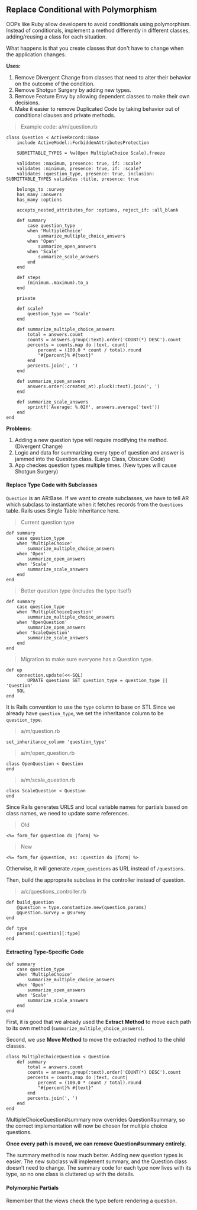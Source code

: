 ## Replace Conditional with Polymorphism

OOPs like Ruby allow developers to avoid conditionals using polymorphism. Instead of conditionals, implement a method differently in different classes, adding/reusing a class for each situation.

What happens is that you create classes that don't have to change when the application changes.

__Uses:__

1. Remove Divergent Change from classes that need to alter their behavior on the outcome of the condition.
2. Remove Shotgun Surgery by adding new types.
3. Remove Feature Envy by allowing dependent classes to make their own decisions.
4. Make it easier to remove Duplicated Code by taking behavior out of conditional clauses and private methods.

> Example code: a/m/question.rb

    class Question < ActiveRecord::Base
        include ActiveModel::ForbiddenAttributesProtection
    
        SUBMITTABLE_TYPES = %w(Open MultipleChoice Scale).freeze
        
        validates :maximum, presence: true, if: :scale?
        validates :minimum, presence: true, if: :scale?
        validates :question_type, presence: true, inclusion: SUBMITTABLE_TYPES validates :title, presence: true
    
        belongs_to :survey 
        has_many :answers 
        has_many :options
    
        accepts_nested_attributes_for :options, reject_if: :all_blank
    
        def summary
            case question_type 
            when 'MultipleChoice'
                summarize_multiple_choice_answers
            when 'Open' 
                summarize_open_answers
            when 'Scale' 
                summarize_scale_answers
            end 
        end

        def steps 
            (minimum..maximum).to_a
        end 

        private

        def scale?
            question_type == 'Scale'
        end
        
        def summarize_multiple_choice_answers
            total = answers.count
            counts = answers.group(:text).order('COUNT(*) DESC').count 
            percents = counts.map do |text, count|
                percent = (100.0 * count / total).round
                "#{percent}% #{text}" 
            end
            percents.join(', ') 
        end
        
        def summarize_open_answers 
            answers.order(:created_at).pluck(:text).join(', ')
        end

        def summarize_scale_answers
            sprintf('Average: %.02f', answers.average('text'))
        end 
    end

__Problems:__

1. Adding a new question type will require modifying the method. (Divergent Change)
2. Logic and data for summarizing every type of question and answer is jammed into the Question class. (Large Class, Obscure Code)
3. App checkes question types multiple times. (New types will cause Shotgun Surgery)

#### Replace Type Code with Subclasses

`Question` is an AR:Base. If we want to create subclasses, we have to tell AR which subclass to instantiate when it fetches records from the `Questions` table. Rails uses Single Table Inheritance here.

> Current question type

    def summary
        case question_type 
        when 'MultipleChoice'
            summarize_multiple_choice_answers
        when 'Open' 
            summarize_open_answers
        when 'Scale' 
            summarize_scale_answers
        end 
    end

> Better question type (includes the type itself)

    def summary
        case question_type 
        when 'MultipleChoiceQuestion'
            summarize_multiple_choice_answers
        when 'OpenQuestion' 
            summarize_open_answers
        when 'ScaleQuestion' 
            summarize_scale_answers
        end 
    end

> Migration to make sure everyone has a Question type.

    def up
        connection.update(<<-SQL)
            UPDATE questions SET question_type = question_type || 'Question'
        SQL 
    end

It is Rails convention to use the `type` column to base on STI. Since we already have `question_type`, we set the inheritance column to be `question_type`.

> a/m/question.rb

    set_inheritance_column 'question_type'

> a/m/open_question.rb
    
    class OpenQuestion < Question 
    end

> a/m/scale_question.rb
 
    class ScaleQuestion < Question 
    end

Since Rails generates URLS and local variable names for partials based on class names, we need to update some references.

> Old

    <%= form_for @question do |form| %>

> New

    <%= form_for @question, as: :question do |form| %>

Otherwise, it will generate `/open_questions` as URL instead of `/questions`.

Then, build the appropraite subclass in the controller instead of question.

> a/c/questions_controller.rb
    
    def build_question
        @question = type.constantize.new(question_params) 
        @question.survey = @survey
    end

    def type 
        params[:question][:type]
    end

#### Extracting Type-Specific Code

    def summary
        case question_type 
        when 'MultipleChoice'
            summarize_multiple_choice_answers
        when 'Open' 
            summarize_open_answers
        when 'Scale' 
            summarize_scale_answers
        end 
    end

First, it is good that we already used the __Extract Method__ to move each path to its own method (`summarize_multiple_choice_answers`).

Second, we use __Move Method__ to move the extracted method to the child classes.

    class MultipleChoiceQuestion < Question 
        def summary
            total = answers.count
            counts = answers.group(:text).order('COUNT(*) DESC').count 
            percents = counts.map do |text, count|
                percent = (100.0 * count / total).round
                "#{percent}% #{text}" 
            end
            percents.join(', ') 
        end
    end

MultipleChoiceQuestion#summary now overrides Question#summary, so the correct implementation will now be chosen for multiple choice questions.

__Once every path is moved, we can remove Question#summary entirely.__

The summary method is now much better. Adding new question types is easier. The new subclass will implement summary, and the Question class doesn’t need to change. The summary code for each type now lives with its type, so no one class is cluttered up with the details.

#### Polymorphic Partials

Remember that the views check the type before rendering a question.


